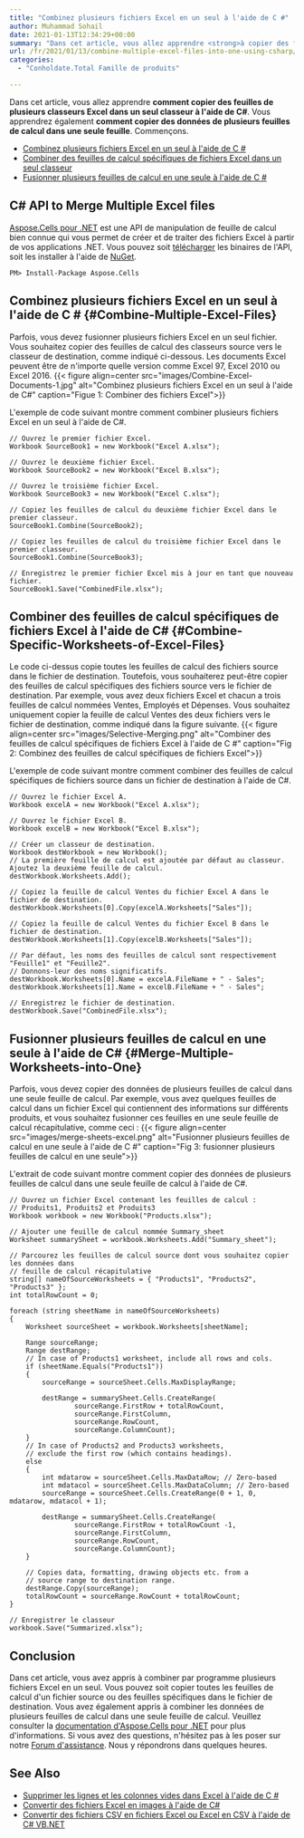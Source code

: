 ```yaml
---
title: "Combinez plusieurs fichiers Excel en un seul à l'aide de C #"
author: Muhammad Sohail
date: 2021-01-13T12:34:29+00:00
summary: "Dans cet article, vous allez apprendre <strong>à copier des feuilles de plusieurs classeurs Excel dans un seul classeur à l'aide de C#</strong> . Vous apprendrez également <strong>à copier des données de plusieurs feuilles de calcul dans une seule feuille <strong>.</strong></strong>"
url: /fr/2021/01/13/combine-multiple-excel-files-into-one-using-csharp/
categories:
  - "Conholdate.Total Famille de produits"

---
```

Dans cet article, vous allez apprendre **comment copier des feuilles de plusieurs classeurs Excel dans un seul classeur à l'aide de C#**. Vous apprendrez également **comment copier des données de plusieurs feuilles de calcul dans une seule feuille**. Commençons.
  * [Combinez plusieurs fichiers Excel en un seul à l'aide de C #][1]
  * [Combiner des feuilles de calcul spécifiques de fichiers Excel dans un seul classeur][2] 
  * [Fusionner plusieurs feuilles de calcul en une seule à l'aide de C #][3]

## C# API to Merge Multiple Excel files

[Aspose.Cells pour .NET][4] est une API de manipulation de feuille de calcul bien connue qui vous permet de créer et de traiter des fichiers Excel à partir de vos applications .NET. Vous pouvez soit [télécharger][5] les binaires de l'API, soit les installer à l'aide de [NuGet][6].
<pre class="wp-block-code"><code>PM> Install-Package Aspose.Cells</code></pre>
## Combinez plusieurs fichiers Excel en un seul à l'aide de C # {#Combine-Multiple-Excel-Files}

Parfois, vous devez fusionner plusieurs fichiers Excel en un seul fichier. Vous souhaitez copier des feuilles de calcul des classeurs source vers le classeur de destination, comme indiqué ci-dessous. Les documents Excel peuvent être de n'importe quelle version comme Excel 97, Excel 2010 ou Excel 2016.
{{< figure align=center src="images/Combine-Excel-Documents-1.jpg" alt="Combinez plusieurs fichiers Excel en un seul à l'aide de C#" caption="Figue 1: Combiner des fichiers Excel">}}
 

L'exemple de code suivant montre comment combiner plusieurs fichiers Excel en un seul à l'aide de C#.
```
// Ouvrez le premier fichier Excel.
Workbook SourceBook1 = new Workbook("Excel A.xlsx");

// Ouvrez le deuxième fichier Excel.
Workbook SourceBook2 = new Workbook("Excel B.xlsx");

// Ouvrez le troisième fichier Excel.
Workbook SourceBook3 = new Workbook("Excel C.xlsx");

// Copiez les feuilles de calcul du deuxième fichier Excel dans le premier classeur.
SourceBook1.Combine(SourceBook2);

// Copiez les feuilles de calcul du troisième fichier Excel dans le premier classeur.
SourceBook1.Combine(SourceBook3);

// Enregistrez le premier fichier Excel mis à jour en tant que nouveau fichier.
SourceBook1.Save("CombinedFile.xlsx");
```

## Combiner des feuilles de calcul spécifiques de fichiers Excel à l'aide de C# {#Combine-Specific-Worksheets-of-Excel-Files}

Le code ci-dessus copie toutes les feuilles de calcul des fichiers source dans le fichier de destination. Toutefois, vous souhaiterez peut-être copier des feuilles de calcul spécifiques des fichiers source vers le fichier de destination. Par exemple, vous avez deux fichiers Excel et chacun a trois feuilles de calcul nommées Ventes, Employés et Dépenses. Vous souhaitez uniquement copier la feuille de calcul Ventes des deux fichiers vers le fichier de destination, comme indiqué dans la figure suivante.
{{< figure align=center src="images/Selective-Merging.png" alt="Combiner des feuilles de calcul spécifiques de fichiers Excel à l'aide de C #" caption="Fig 2: Combinez des feuilles de calcul spécifiques de fichiers Excel">}}
 

L'exemple de code suivant montre comment combiner des feuilles de calcul spécifiques de fichiers source dans un fichier de destination à l'aide de C#.
```
// Ouvrez le fichier Excel A.
Workbook excelA = new Workbook("Excel A.xlsx");

// Ouvrez le fichier Excel B.
Workbook excelB = new Workbook("Excel B.xlsx");

// Créer un classeur de destination.
Workbook destWorkbook = new Workbook();
// La première feuille de calcul est ajoutée par défaut au classeur. Ajoutez la deuxième feuille de calcul.
destWorkbook.Worksheets.Add();

// Copiez la feuille de calcul Ventes du fichier Excel A dans le fichier de destination.
destWorkbook.Worksheets[0].Copy(excelA.Worksheets["Sales"]);

// Copiez la feuille de calcul Ventes du fichier Excel B dans le fichier de destination.
destWorkbook.Worksheets[1].Copy(excelB.Worksheets["Sales"]);

// Par défaut, les noms des feuilles de calcul sont respectivement "Feuille1" et "Feuille2".
// Donnons-leur des noms significatifs.
destWorkbook.Worksheets[0].Name = excelA.FileName + " - Sales";
destWorkbook.Worksheets[1].Name = excelB.FileName + " - Sales";

// Enregistrez le fichier de destination.
destWorkbook.Save("CombinedFile.xlsx");
```

## Fusionner plusieurs feuilles de calcul en une seule à l'aide de C# {#Merge-Multiple-Worksheets-into-One}

Parfois, vous devez copier des données de plusieurs feuilles de calcul dans une seule feuille de calcul. Par exemple, vous avez quelques feuilles de calcul dans un fichier Excel qui contiennent des informations sur différents produits, et vous souhaitez fusionner ces feuilles en une seule feuille de calcul récapitulative, comme ceci :
{{< figure align=center src="images/merge-sheets-excel.png" alt="Fusionner plusieurs feuilles de calcul en une seule à l'aide de C #" caption="Fig 3: fusionner plusieurs feuilles de calcul en une seule">}}
 

L'extrait de code suivant montre comment copier des données de plusieurs feuilles de calcul dans une seule feuille de calcul à l'aide de C#.
```
// Ouvrez un fichier Excel contenant les feuilles de calcul :
// Produits1, Produits2 et Produits3
Workbook workbook = new Workbook("Products.xlsx");

// Ajouter une feuille de calcul nommée Summary_sheet
Worksheet summarySheet = workbook.Worksheets.Add("Summary_sheet");

// Parcourez les feuilles de calcul source dont vous souhaitez copier les données dans
// feuille de calcul récapitulative
string[] nameOfSourceWorksheets = { "Products1", "Products2", "Products3" };
int totalRowCount = 0;

foreach (string sheetName in nameOfSourceWorksheets)
{
    Worksheet sourceSheet = workbook.Worksheets[sheetName];

    Range sourceRange;
    Range destRange;
    // In case of Products1 worksheet, include all rows and cols.
    if (sheetName.Equals("Products1"))
    {
        sourceRange = sourceSheet.Cells.MaxDisplayRange;
        
        destRange = summarySheet.Cells.CreateRange(
                sourceRange.FirstRow + totalRowCount,
                sourceRange.FirstColumn,
                sourceRange.RowCount,
                sourceRange.ColumnCount);
    }
    // In case of Products2 and Products3 worksheets,
    // exclude the first row (which contains headings).
    else
    {
        int mdatarow = sourceSheet.Cells.MaxDataRow; // Zero-based
        int mdatacol = sourceSheet.Cells.MaxDataColumn; // Zero-based
        sourceRange = sourceSheet.Cells.CreateRange(0 + 1, 0, mdatarow, mdatacol + 1);

        destRange = summarySheet.Cells.CreateRange(
                sourceRange.FirstRow + totalRowCount -1,
                sourceRange.FirstColumn,
                sourceRange.RowCount,
                sourceRange.ColumnCount);
    }

    // Copies data, formatting, drawing objects etc. from a
    // source range to destination range.
    destRange.Copy(sourceRange);
    totalRowCount = sourceRange.RowCount + totalRowCount;
}

// Enregistrer le classeur 
workbook.Save("Summarized.xlsx");
```

## Conclusion

Dans cet article, vous avez appris à combiner par programme plusieurs fichiers Excel en un seul. Vous pouvez soit copier toutes les feuilles de calcul d'un fichier source ou des feuilles spécifiques dans le fichier de destination. Vous avez également appris à combiner les données de plusieurs feuilles de calcul dans une seule feuille de calcul. Veuillez consulter la [documentation d'Aspose.Cells pour .NET][10] pour plus d'informations. Si vous avez des questions, n'hésitez pas à les poser sur notre [Forum d'assistance][11]. Nous y répondrons dans quelques heures.
## See Also

  * [Supprimer les lignes et les colonnes vides dans Excel à l'aide de C #][12]
  * [Convertir des fichiers Excel en images à l'aide de C#][13]
  * [Convertir des fichiers CSV en fichiers Excel ou Excel en CSV à l'aide de C# VB.NET][14]

 [1]: #Combine-Multiple-Excel-Files
 [2]: #Combine-Specific-Worksheets-of-Excel-Files
 [3]: #Merge-Multiple-Worksheets-into-One
 [4]: https://products.aspose.com/cells/net
 [5]: https://downloads.aspose.com/cells/net
 [6]: http://nuget.org/packages/Aspose.Cells
 [7]: https://blog.conholdate.com/wp-content/uploads/sites/27/2021/01/Combine-Excel-Documents-1.jpg
 [8]: https://blog.conholdate.com/wp-content/uploads/sites/27/2021/01/Selective-Merging.png
 [9]: https://blog.conholdate.com/wp-content/uploads/sites/27/2021/01/merge-sheets-excel.png
 [10]: https://docs.aspose.com/cells/net/
 [11]: https://forum.aspose.com/
 [12]: https://blog.conholdate.com/2020/12/25/delete-blank-rows-and-columns-in-excel-using-csharp/
 [13]: https://blog.aspose.com/2021/01/01/convert-excel-files-to-images-in-csharp/
 [14]: https://blog.aspose.com/2020/11/17/csv-excel-csharp-vb-net/






